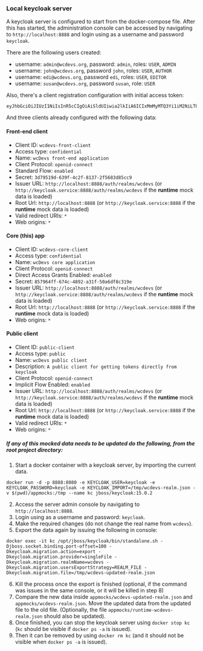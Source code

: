 ### Local keycloak server
A keycloak server is configured to start from the docker-compose file. After this has started, the
administration console can be accessed by navigating to `http://localhost:8888` and login using as
a username and password `keycloak`.

There are the following users created:

- username: `admin@wcdevs.org`, password: `admin`, roles: `USER`, `ADMIN`
- username: `john@wcdevs.org`, password `john`,  roles: `USER`, `AUTHOR`
- username: `edi@wcdevs.org`, password `edi`,  roles: `USER`, `EDITOR`
- username: `susan@wcdevs.org`, password `susan`,  role: `USER`

Also, there's a client registration configuration with initial access token:
```
eyJhbGciOiJIUzI1NiIsInR5cCIgOiAiSldUIiwia2lkIiA6ICIxMmMyMTQ3Yi1iM2NiLTQ3YWUtOTY0Zi1mMGM4MDIzMjZhYTUifQ.eyJleHAiOjE2Njg4NTAwMjYsImlhdCI6MTYzNzMxNDAyNiwianRpIjoiNTIxNDk0ZjMtYzAyOS00ZTE1LWI1OTItYzM2M2JmNjQ0OGFkIiwiaXNzIjoiaHR0cDovL2xvY2FsaG9zdDozMDAwL3JlYWxtcy93Y2RldnMiLCJhdWQiOiJodHRwOi8vbG9jYWxob3N0OjMwMDAvcmVhbG1zL3djZGV2cyIsInR5cCI6IkluaXRpYWxBY2Nlc3NUb2tlbiJ9.d2_SDmbCAFXtEQPiud5fxSeoBAMh6e0T_veOh8KJncQ
```

And three clients already configured with the following data:

#### Front-end client

- Client ID: `wcdevs-front-client`
- Access type: `confidential`
- Name: `wcDevs front-end application`
- Client Protocol: `openid-connect`
- Standard Flow: `enabled`
- Secret: `3d79519d-639f-4c2f-8137-2f5683d85cc9`
- Issuer URL: `http://localhost:8888/auth/realms/wcdevs` (or `http://keycloak.service:8888/auth/realms/wcdevs` if the **runtime** mock data is loaded)
- Root Url: `http://localhost:8888` (or `http://keycloak.service:8888` if the **runtime** mock data is loaded)
- Valid redirect URIs: `*`
- Web origins: `*`

#### Core (this) app

- Client ID: `wcdevs-core-client`
- Access type: `confidential`
- Name: `wcDevs core application`
- Client Protocol: `openid-connect`
- Direct Access Grants Enabled: `enabled`
- Secret: `857964ff-674c-4892-a31f-50a6df8c319e`
- Issuer URL: `http://localhost:8888/auth/realms/wcdevs` (or `http://keycloak.service:8888/auth/realms/wcdevs` if the **runtime** mock data is loaded)
- Root Url: `http://localhost:8888` (or `http://keycloak.service:8888` if the **runtime** mock data is loaded)
- Web origins: `*`

#### Public client

- Client ID: `public-client`
- Access type: `public`
- Name: `wcDevs public client`
- Description: `A public client for getting tokens directly from keycloak`
- Client Protocol: `openid-connect`
- Implicit Flow Enabled: `enabled`
- Issuer URL: `http://localhost:8888/auth/realms/wcdevs` (or `http://keycloak.service:8888/auth/realms/wcdevs` if the **runtime** mock data is loaded)
- Root Url: `http://localhost:8888` (or `http://keycloak.service:8888` if the **runtime** mock data is loaded)
- Valid redirect URIs: `*`
- Web origins: `*`

##### If any of this mocked data needs to be updated do the following, from the root project directory:

1. Start a docker container with a keycloak server, by importing the current data.
```shell
docker run -d -p 8888:8080 -e KEYCLOAK_USER=keycloak -e KEYCLOAK_PASSWORD=keycloak -e KEYCLOAK_IMPORT=/tmp/wcdevs-realm.json -v $(pwd)/appmocks:/tmp --name kc jboss/keycloak:15.0.2
```
2. Access the server admin console by navigating to `http://localhost:8888`.
3. Login using as a username and password: `keycloak`.
4. Make the required changes (do not change the real name from `wcdevs`).
5. Export the data again by issuing the following in console:
```shell
docker exec -it kc /opt/jboss/keycloak/bin/standalone.sh -Djboss.socket.binding.port-offset=100 -Dkeycloak.migration.action=export -Dkeycloak.migration.provider=singleFile -Dkeycloak.migration.realmName=wcdevs -Dkeycloak.migration.usersExportStrategy=REALM_FILE -Dkeycloak.migration.file=/tmp/wcdevs-updated-realm.json
```
6. Kill the process once the export is finished (optional, if the command was issues in the same
console, or it will be killed in step 8)
7. Compare the new data inside `appmocks/wcdevs-updated-realm.json` and `appmocks/wcdevs-realm.json`.
 Move the updated data from the updated file to the old file. (Optionally, the file
`appmocks/runtime-wcdevs-realm.json` should also be updated).
8. Once finished, you can stop the keycloak server using `docker stop kc` (`kc` should be visible if
`docker ps -a` is issued).
9. Then it can be removed by using `docker rm kc` (and it should not be visible when `docker ps -a`
is issued).
